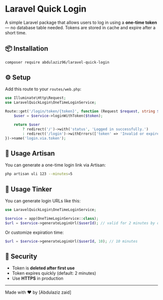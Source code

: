 # Laravel Quick Login

A simple Laravel package that allows users to log in using a **one-time token** — no database table needed. Tokens are stored in cache and expire after a short time.

## 📦 Installation

```bash
composer require abdulaziz96/laravel-quick-login
```

## ⚙️ Setup

Add this route to your `routes/web.php`:

```php
use Illuminate\Http\Request;
use LaravelQuickLogin\OneTimeLoginService;

Route::get('/login/token/{token}', function (Request $request, string $token, OneTimeLoginService $service) {
    $user = $service->loginWithToken($token);

    return $user
        ? redirect('/')->with('status', 'Logged in successfully.')
        : redirect('/login')->withErrors(['token' => 'Invalid or expired token.']);
})->name('login.via.token');
```

## 🧪 Usage Artisan

You can generate a one-time login link via Artisan:

```bash
php artisan uli 123 --minutes=5
```

## 🚀 Usage Tinker

You can generate login URLs like this:

```php
use LaravelQuickLogin\OneTimeLoginService;

$service = app(OneTimeLoginService::class);
$url = $service->generateLoginUrl($userId); // valid for 2 minutes by default
```

Or customize expiration time:

```php
$url = $service->generateLoginUrl($userId, 10); // 10 minutes
```

## 🔐 Security

- Token is **deleted after first use**
- Token expires quickly (default: 2 minutes)
- Use **HTTPS** in production

---

Made with ❤️ by [Abdulaziz zaid]
